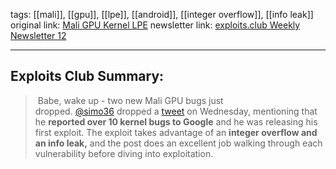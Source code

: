 tags:  [[mali]], [[gpu]], [[lpe]], [[android]], [[integer overflow]], [[info leak]]
original link:  [Mali GPU Kernel LPE](https://github.com/0x36/Pixel_GPU_Exploit?ref=blog.exploits.club#mali-gpu-kernel-lpe)
newsletter link: [exploits.club Weekly Newsletter 12](https://blog.exploits.club/exploits-club-weekly-newsletter-12/)  

---
## Exploits Club Summary:
>  Babe, wake up - two new Mali GPU bugs just dropped. [@simo36](https://twitter.com/_simo36?ref=blog.exploits.club) dropped a [tweet](https://x.com/_simo36/status/1768047504979857500?s=20&ref=blog.exploits.club) on Wednesday, mentioning that he **reported over 10 kernel bugs to Google** and he was releasing his first exploit. The exploit takes advantage of an **integer overflow and an info leak,** and the post does an excellent job walking through each vulnerability before diving into exploitation.